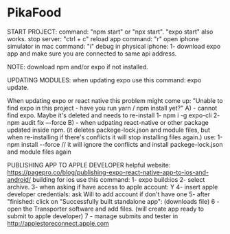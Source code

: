 # PikaFood

START PROJECT:
command: "npm start" or "npx start". "expo start" also works.
stop server: "ctrl + c"
reload app command: "r"
open iphone simulator in mac command: "i"
debug in physical iphone: 1- download expo app and make sure you are connected to same api address.

NOTE: download npm and/or expo if not installed. 

UPDATING MODULES:
when updating expo use this command: expo update.

When updating expo or react native this problem might come up: "Unable to find expo in this project - have you run yarn / npm install yet?"
A) - cannot find expo. Maybe it's deleted and needs to re-install
1- npm i -g expo-cli
2- npm audit fix –-force
B) - when udpating react-native or other package updated inside npm.
(it deletes packege-lock.json and module files, but when re-installing if there's conflicts it will stop installing files again.) use:
1-npm install --force // it will ignore the conflicts and install packege-lock.json and module files again

PUBLISHING APP TO APPLE DEVELOPER
helpful website: https://pagepro.co/blog/publishing-expo-react-native-app-to-ios-and-android/
building for ios use this command:
1- expo build:ios
2- select archive.
3- when asking if have access to apple account: Y
4- insert apple developer credentials: ask Will to add account if don't have one
5- after "finished: click on "Successfully built standalone app": (downloads file)
6 - open the Transporter software and add files. (will create app ready to submit to apple developer)
7 - manage submits and tester in http://applestoreconnect.apple.com
